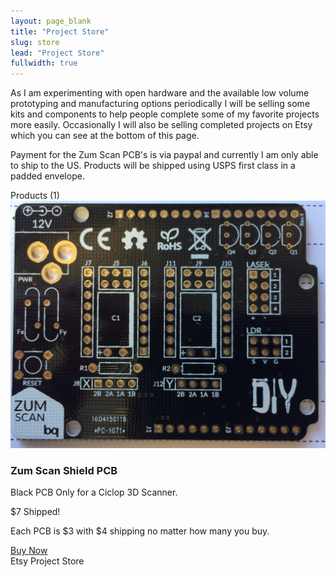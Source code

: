 ```yaml
---
layout: page_blank
title: "Project Store"
slug: store
lead: "Project Store"
fullwidth: true
---
```

<!-- Top Row and Product count -->
<div class="row">
  <div class="col-xs-12">
    <div class="box box-primary">
      <div class="box-body">
        <p>
          As I am experimenting with open hardware and the available low volume prototyping and manufacturing options periodically I will be selling some kits and components to help people complete some of my favorite projects more easily. Occasionally I will also be selling completed projects on Etsy which you can see at the bottom of this page.
        </p>
        <p>
          Payment for the Zum Scan PCB's is via paypal and currently I am only able to ship to the US.  Products will be shipped using USPS first class in a padded envelope.
        </p>
      </div>
    </div>
  </div>
</div>
<div class="box">
  <div class="box-header">Products (1)</div>
  <div class="box-body">
    <!-- Zum Scan PCB Only row -->
    <div class="row">
      <div class="col-md-3">
        <img alt="Zum Scan Shield" src="/assets/img/ciclop/zum_scan_pcb_black.JPG" class="img-responsive img-rounded" />
      </div>
      <div class="col-md-6">
        <h3>Zum Scan Shield PCB</h3>
        <p>Black PCB Only for a Ciclop 3D Scanner.</p>
        <p class="lead">$7 Shipped!</p>
        <p class="lead">Each PCB is $3 with $4 shipping no matter how many you buy.</p>
      </div>
      <div class="col-md-3">
          <a href="https://www.etsy.com/listing/723076628/zum-scan-shield-pcb" class="btn btn-lg btn-success" >Buy Now</a>
      </div>
    </div>
  </div>
</div>
<div class="box">
  <div class="box-header">Etsy Project Store</div>
  <div class="box-body">
      <script type='text/javascript' src='https://www.etsy.com/assets/js/etsy_mini_shop.js'></script><script type='text/javascript'>new Etsy.Mini(14882293,'gallery',6,3,0,'https://www.etsy.com');</script>
  </div>
</div>